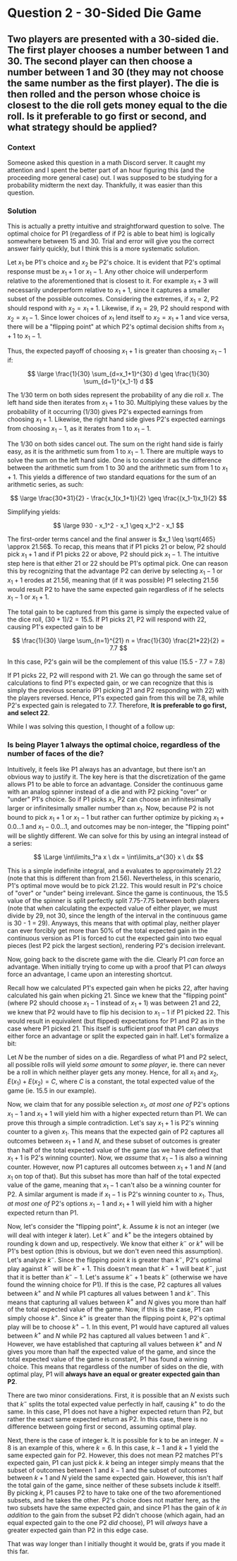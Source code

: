 # Question 2 - 30-Sided Die Game  

## Two players are presented with a 30-sided die. The first player chooses a number between 1 and 30. The second player can then choose a number between 1 and 30 (they may not choose the same number as the first player). The die is then rolled and the person whose choice is closest to the die roll gets money equal to the die roll. Is it preferable to go first or second, and what strategy should be applied?  

### Context  
Someone asked this question in a math Discord server. It caught my attention and I spent the better part of an hour figuring this (and the proceeding more general case) out. I was supposed to be studying for a probability midterm the next day. Thankfully, it was easier than this question.  

### Solution  
This is actually a pretty intuitive and straightforward question to solve. The optimal choice for P1 (regardless of if P2 is able to beat him) is logically somewhere between 15 and 30. Trial and error will give you the correct answer fairly quickly, but I think this is a more systematic solution.  

Let $x_1$ be P1's choice and $x_2$ be P2's choice. It is evident that P2's optimal response must be $x_1 + 1$ or $x_1 - 1$. Any other choice will underperform relative to the aforementioned that is closest to it. For example $x_1 + 3$ will necessarily underperform relative to $x_1 + 1$, since it captures a smaller subset of the possible outcomes. Considering the extremes, if $x_1 = 2$, P2 should respond with $x_2 = x_1 + 1$. Likewise, if $x_1 = 29$, P2 should respond with $x_2 = x_1 - 1$. Since lower choices of $x_1$ lend itself to $x_2 = x_1 + 1$ and vice versa, there will be a "flipping point" at which P2's optimal decision shifts from $x_1 + 1$ to $x_1 - 1$.  

Thus, the expected payoff of choosing $x_1 + 1$ is greater than choosing $x_1 - 1$ if:  

$$
\large \frac{1}{30} \sum_{d=x_1+1}^{30} d \geq \frac{1}{30} \sum_{d=1}^{x_1-1} d
$$

The 1/30 term on both sides represent the probability of any die roll $x$. The left hand side then iterates from $x_1 + 1$ to 30. Multiplying these values by the probability of it occurring (1/30) gives P2's expected earnings from choosing $x_1 + 1$. Likewise, the right hand side gives P2's expected earnings from choosing $x_1 - 1$, as it iterates from 1 to $x_1 - 1$.  

The 1/30 on both sides cancel out. The sum on the right hand side is fairly easy, as it is the arithmetic sum from 1 to $x_1 - 1$. There are multiple ways to solve the sum on the left hand side. One is to consider it as the difference between the arithmetic sum from 1 to 30 and the arithmetic sum from 1 to $x_1 + 1$. This yields a difference of two standard equations for the sum of an arithmetic series, as such:  

$$
\large \frac{30*31}{2} - \frac{x_1(x_1+1)}{2} \geq \frac{(x_1-1)x_1}{2}
$$

Simplifying yields:  

$$
\large 930 - x_1^2 - x_1 \geq x_1^2 - x_1
$$

The first-order terms cancel and the final answer is $x_1 \leq \sqrt{465} \approx 21.56$. To recap, this means that if P1 picks 21 or below, P2 should pick $x_1 + 1$ and if P1 picks 22 or above, P2 should pick $x_1 - 1$. The intuitive step here is that either 21 or 22 should be P1's optimal pick. One can reason this by recognizing that the advantage P2 can derive by selecting $x_1 - 1$ or $x_1 + 1$ erodes at 21.56, meaning that (if it was possible) P1 selecting 21.56 would result P2 to have the same expected gain regardless of if he selects $x_1 - 1$ or $x_1 + 1$.  

The total gain to be captured from this game is simply the expected value of the dice roll, $(30+1)/2 = 15.5$. If P1 picks 21, P2 will respond with 22, causing P1's expected gain to be

$$
\frac{1}{30} \large \sum_{n=1}^{21} n = \frac{1}{30} \frac{21*22}{2} = 7.7
$$

In this case, P2's gain will be the complement of this value (15.5 - 7.7 = 7.8)

If P1 picks 22, P2 will respond with 21. We can go through the same set of calculations to find P1's expected gain, or we can recognize that this is simply the previous scenario (P1 picking 21 and P2 responding with 22) with the players reversed. Hence, P1's expected gain from this will be 7.8, while P2's expected gain is relegated to 7.7. Therefore, **It is preferable to go first, and select 22**.  

While I was solving this question, I thought of a follow up:  

### Is being Player 1 always the optimal choice, regardless of the number of faces of the die?  

Intuitively, it feels like P1 always has an advantage, but there isn't an obvious way to justify it. The key here is that the discretization of the game allows P1 to be able to force an advantage. Consider the continuous game with an analog spinner instead of a die and with P2 picking "over" or "under" P1's choice. So if P1 picks $x_1$, P2 can choose an infinitesimally larger or infinitesimally smaller number than $x_1$. Now, because P2 is not bound to pick $x_1 + 1$ or $x_1 - 1$ but rather can further optimize by picking $x_1 + 0.0...1$ and $x_1 - 0.0...1$, and outcomes may be non-integer, the "flipping point" will be slightly different. We can solve for this by using an integral instead of a series:  

$$
\Large \int\limits_1^a x \ dx = \int\limits_a^{30} x \ dx
$$  

This is a simple indefinite integral, and a evaluates to approximately 21.22 (note that this is different than from 21.56). Nevertheless, in this scenario, P1's optimal move would be to pick 21.22. This would result in P2's choice of "over" or "under" being irrelevant. Since the game is continuous, the 15.5 value of the spinner is split perfectly split 7.75-7.75 between both players (note that when calculating the expected value of either player, we must divide by 29, not 30, since the length of the interval in the continuous game is 30 - 1 = 29). Anyways, this means that with optimal play, neither player can ever forcibly get more than 50% of the total expected gain in the continuous version as P1 is forced to cut the expected gain into two equal pieces (lest P2 pick the largest section), rendering P2's decision irrelevant.  

Now, going back to the discrete game with the die. Clearly P1 *can* force an advantage. When initially trying to come up with a proof that P1 can *always* force an advantage, I came upon an interesting shortcut.  

Recall how we calculated P1's expected gain when he picks 22, after having calculated his gain when picking 21. Since we knew that the "flipping point" (where P2 should choose $x_1 - 1$ instead of $x_1 + 1$) was between 21 and 22, we knew that P2 would have to flip his decision to $x_1 - 1$ if P1 picked 22. This would result in equivalent (but flipped) expectations for P1 and P2 as in the case where P1 picked 21. This itself is sufficient proof that P1 can *always* either force an advantage or split the expected gain in half. Let's formalize a bit:  

Let $N$ be the number of sides on a die. Regardless of what P1 and P2 select, all possible rolls will yield *some amount* to *some player*, ie. there can never be a roll in which neither player gets any money. Hence, for all $x_1$ and $x_2$, $E(x_1) + E(x_2) = C$, where $C$ is a constant, the total expected value of the game (ie. 15.5 in our example).  

Now, we claim that for any possible selection $x_1$, *at most one of* P2's options $x_1 - 1$ and $x_1 + 1$ will yield him with a higher expected return than P1. We can prove this through a simple contradiction. Let's say $x_1 + 1$ is P2's winning counter to a given $x_1$. This means that the expected gain of P2 captures all outcomes between $x_1 + 1$ and $N$, and these subset of outcomes is greater than half of the total expected value of the game (as we have defined that $x_1 + 1$ is P2's winning counter). Now, we *assume* that $x_1 - 1$ is also a winning counter. However, now P1 captures all outcomes between $x_1 + 1$ and $N$ (and $x_1$ on top of that). But this subset has more than half of the total expected value of the game, meaning that $x_1 - 1$ can't also be a winning counter for P2. A similar argument is made if $x_1 - 1$ is P2's winning counter to $x_1$. Thus, *at most one of* P2's options $x_1 - 1$ and $x_1 + 1$ will yield him with a higher expected return than P1.  

Now, let's consider the "flipping point", $k$. Assume $k$ is not an integer (we will deal with integer $k$ later). Let $k^-$ and $k^+$ be the integers obtained by rounding k down and up, respectively. We know that either $k^-$ or $k^+$ will be P1's best option (this is obvious, but we don't even need this assumption). Let's analyze $k^-$. Since the flipping point $k$ is greater than $k^-$, P2's optimal play against $k^-$ will be $k^-+1$. This doesn't mean that $k^-+1$ will beat $k^-$, just that it is better than $k^--1$. Let's assume $k^-+1$ beats $k^-$ (otherwise we have found the winning choice for P1). If this is the case, P2 captures all values between $k^+$ and $N$ while P1 captures all values between 1 and $k^-$. This means that capturing all values between $k^+$ and $N$ gives you more than half of the total expected value of the game. Now, if this is the case, P1 can simply choose $k^+$. Since $k^+$ is greater than the flipping point $k$, P2's optimal play will be to choose $k^+-1$. In this event, P1 would have captured all values between $k^+$ and $N$ while P2 has captured all values between 1 and $k^-$. However, we have established that capturing all values between $k^+$ and $N$ gives you more than half the expected value of the game, and since the total expected value of the game is constant, P1 has found a winning choice. This means that regardless of the number of sides on the die, with optimal play, P1 will **always have an equal or greater expected gain than P2**.  

There are two minor considerations. First, it is possible that an $N$ exists such that $k^-$ splits the total expected value perfectly in half, causing $k^+$ to do the same. In this case, P1 does not have a higher expected return than P2, but rather the exact same expected return as P2. In this case, there is no difference between going first or second, assuming optimal play.  

Next, there is the case of integer k. It is possible for k to be an integer. $N = 8$ is an example of this, where $k = 6$. In this case, $k - 1$ and $k + 1$ yield the same expected gain for P2. However, this does not mean P2 matches P1's expected gain, P1 can just pick $k$. $k$ being an integer simply means that the subset of outcomes between 1 and $k - 1$ and the subset of outcomes between $k + 1$ and $N$ yield the same expected gain. However, this isn't half the total gain of the game, since neither of these subsets include $k$ itself!. By picking $k$, P1 causes P2 to have to take one of the two aforementioned subsets, and he takes the other. P2's choice does not matter here, as the two subsets have the same expected gain, and since P1 has the gain of $k$ *in addition* to the gain from the subset P2 didn't choose (which again, had an equal expected gain to the one P2 *did* choose), P1 will *always* have a greater expected gain than P2 in this edge case.  

That was way longer than I initially thought it would be, grats if you made it this far.
